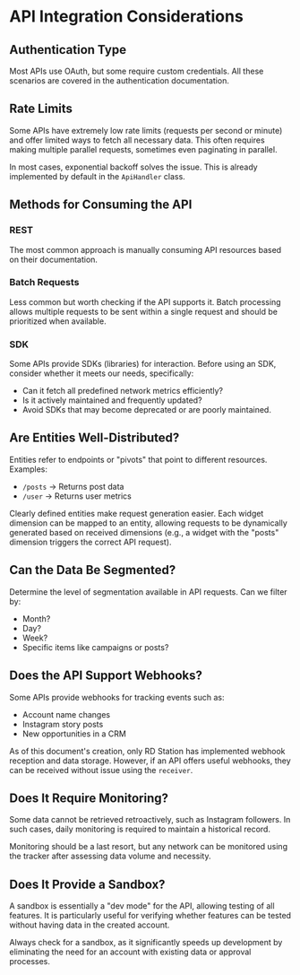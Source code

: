 # API Integration Considerations

## Authentication Type
Most APIs use OAuth, but some require custom credentials. All these scenarios are covered in the authentication documentation.

## Rate Limits
Some APIs have extremely low rate limits (requests per second or minute) and offer limited ways to fetch all necessary data. This often requires making multiple parallel requests, sometimes even paginating in parallel.

In most cases, exponential backoff solves the issue. This is already implemented by default in the `ApiHandler` class.

## Methods for Consuming the API

### REST
The most common approach is manually consuming API resources based on their documentation.

### Batch Requests
Less common but worth checking if the API supports it. Batch processing allows multiple requests to be sent within a single request and should be prioritized when available.

### SDK
Some APIs provide SDKs (libraries) for interaction. Before using an SDK, consider whether it meets our needs, specifically:
- Can it fetch all predefined network metrics efficiently?
- Is it actively maintained and frequently updated?
- Avoid SDKs that may become deprecated or are poorly maintained.

## Are Entities Well-Distributed?
Entities refer to endpoints or "pivots" that point to different resources. Examples:

- `/posts` → Returns post data
- `/user` → Returns user metrics

Clearly defined entities make request generation easier. Each widget dimension can be mapped to an entity, allowing requests to be dynamically generated based on received dimensions (e.g., a widget with the "posts" dimension triggers the correct API request).

## Can the Data Be Segmented?
Determine the level of segmentation available in API requests. Can we filter by:
- Month?
- Day?
- Week?
- Specific items like campaigns or posts?

## Does the API Support Webhooks?
Some APIs provide webhooks for tracking events such as:
- Account name changes
- Instagram story posts
- New opportunities in a CRM

As of this document's creation, only RD Station has implemented webhook reception and data storage. However, if an API offers useful webhooks, they can be received without issue using the `receiver`.

## Does It Require Monitoring?
Some data cannot be retrieved retroactively, such as Instagram followers. In such cases, daily monitoring is required to maintain a historical record.

Monitoring should be a last resort, but any network can be monitored using the tracker after assessing data volume and necessity.

## Does It Provide a Sandbox?
A sandbox is essentially a "dev mode" for the API, allowing testing of all features. It is particularly useful for verifying whether features can be tested without having data in the created account.

Always check for a sandbox, as it significantly speeds up development by eliminating the need for an account with existing data or approval processes.

